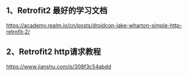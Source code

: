 1、Retrofit2 最好的学习文档
------
https://academy.realm.io/cn/posts/droidcon-jake-wharton-simple-http-retrofit-2/

2、Retrofit2 http请求教程
---------
https://www.jianshu.com/p/308f3c54abdd
